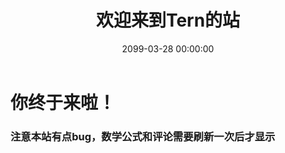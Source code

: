 ﻿---
title: 欢迎来到Tern的站
date: 2099-03-28 00:00:00
tags:
categories:
cover: 
mp3: 
---

# 你终于来啦！

### 注意本站有点bug，数学公式和评论需要刷新一次后才显示